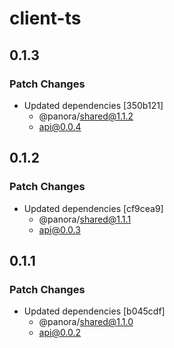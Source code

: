 # client-ts

## 0.1.3

### Patch Changes

- Updated dependencies [350b121]
  - @panora/shared@1.1.2
  - api@0.0.4

## 0.1.2

### Patch Changes

- Updated dependencies [cf9cea9]
  - @panora/shared@1.1.1
  - api@0.0.3

## 0.1.1

### Patch Changes

- Updated dependencies [b045cdf]
  - @panora/shared@1.1.0
  - api@0.0.2
